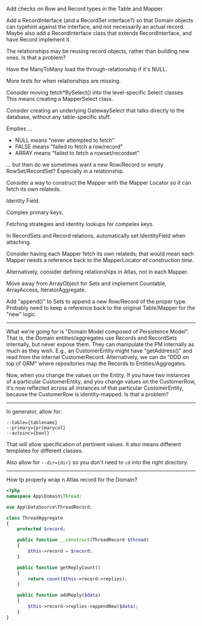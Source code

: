 Add checks on Row and Record types in the Table and Mapper.

Add a RecordInterface (and a RecordSet interface?) so that Domain objects can typehint against the interface, and not necessarily an actual record. Maybe also add a <Type>RecordInterface class that extends RecordInterface, and have <Type>Record implement it.

The relationships may be reusing record objects, rather than building new ones. Is that a problem?

Have the ManyToMany load the through-relationship if it's NULL.

More tests for when relationships are missing.

Consider moving fetch*BySelect() into the level-specific Select classes. This means creating a MapperSelect class.

Consider creating an underlying GatewaySelect that talks directly to the database, without any table-specific stuff.

Empties ...

- NULL means "never attempted to fetch"
- FALSE means "failed to fetch a row/record"
- ARRAY means "failed to fetch a rowset/recordset"

... but then do we sometimes want a new Row/Record or empty RowSet/RecordSet? Especially in a relationship.

Consider a way to construct the Mapper with the Mapper Locator so it can fetch its own relateds.

Identity Field.

Complex primary keys.

Fetching strategies and identity lookups for compelex keys.

In RecordSets and Record relations, automatically set IdentityField when attaching.

Consider having each Mapper fetch its own relateds; that would mean each Mapper needs a reference back to the MapperLocator *at construction time*.

Alternatively, consider defining relationships in Atlas, not in each Mapper.

Move away from ArrayObject for Sets and implement Countable, ArrayAccess, IteratorAggregate.

Add "append()" to Sets to append a new Row/Record of the proper type. Probably need to keep a reference back to the original Table/Mapper for the "new" logic.

* * *

What we're going for is "Domain Model composed of Persistence Model". That is, the Domain entities/aggregates use Records and RecordSets internally, but never expose them. They can manipulate the PM internally as much as they wish. E.g., an CustomerEntity might have "getAddress()" and read from the internal CustomerRecord. Alternatively, we can do "DDD on top of ORM" where repositories map the Records to Entities/Aggregates.

Now, when you change the values on the Entity. If you have two instances of a particular CustomerEntity, and you change values on the CustomerRow, it's now reflected across all instances of that particular CustomerEntity, because the CustomerRow is identity-mapped. Is that a problem?

* * *

In generator, allow for:

    --table={tablename}
    --primary={primarycol}
    --autoinc={bool}

That will allow specification of pertinent values. It also means different templates for different classes.

Also allow for `--dir={dir}` so you don't need to `cd` into the right directory.

* * *

How tp properly wrap n Atlas record for the Domain?

```php
<?php
namespace App\Domain\Thread;

use App\DataSource\ThreadRecord;

class ThreadAggregate
{
    protected $record;

    public function __construct(ThreadRecord $thread)
    {
        $this->record = $record;
    }

    public function getReplyCount()
    {
        return count($this->record->replies);
    }

    public function addReply($data)
    {
        $this->record->replies->appendNew($data);
    }
}
